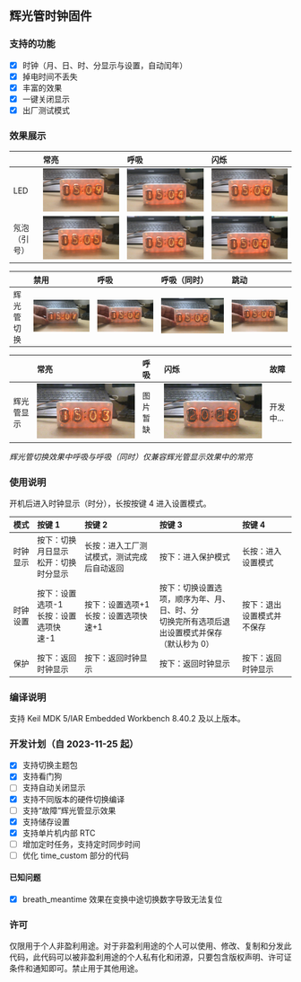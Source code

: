 ## 辉光管时钟固件

### 支持的功能

- [x] 时钟（月、日、时、分显示与设置，自动闰年）
- [x] 掉电时间不丢失
- [x] 丰富的效果
- [x] 一键关闭显示
- [x] 出厂测试模式

### 效果展示

|              | 常亮                                       | 呼吸                                 | 闪烁                                   |
| :----------- | :----------------------------------------- | :----------------------------------- | :------------------------------------- |
| LED          | ![always_on](./Images/led_always_on.gif)   | ![breath](./Images/led_breath.gif)   | ![twinkle](./Images/led_twinkle.gif)   |
| 氖泡（引号） | ![always_on](./Images/colon_always_on.gif) | ![breath](./Images/colon_breath.gif) | ![twinkle](./Images/colon_twinkle.gif) |

|            | 禁用                                               | 呼吸                                             | 呼吸（同时）                                                         | 跳动                                         |
| :--------- | :------------------------------------------------- | :----------------------------------------------- | :------------------------------------------------------------------- | :------------------------------------------- |
| 辉光管切换 | ![disable](./Images/nixie_tube_change_disable.gif) | ![breath](./Images/nixie_tube_change_breath.gif) | ![breath_meanwhile](./Images/nixie_tube_change_breath_meanwhile.gif) | ![jump](./Images/nixie_tube_change_jump.gif) |

|            | 常亮                                                    | 呼吸     | 闪烁                                             | 故障      |
| :--------- | :------------------------------------------------------ | :------- | :----------------------------------------------- | :-------- |
| 辉光管显示 | ![always_on](./Images/nixie_tube_display_always_on.gif) | 图片暂缺 | ![jump](./Images/nixie_tube_display_twinkle.gif) | 开发中... |

_辉光管切换效果中呼吸与呼吸（同时）仅兼容辉光管显示效果中的常亮_

### 使用说明

开机后进入时钟显示（时分），长按按键 4 进入设置模式。

| 模式     | 按键 1                                   | 按键 2                                     | 按键 3                                                                                           | 按键 4                     |
| :------- | :--------------------------------------- | :----------------------------------------- | :----------------------------------------------------------------------------------------------- | :------------------------- |
| 时钟显示 | 按下：切换月日显示<br>松开：切换时分显示 | 长按：进入工厂测试模式，测试完成后自动返回 | 按下：进入保护模式                                                                               | 长按：进入设置模式         |
| 时钟设置 | 按下：设置选项-1<br>长按：设置选项快速-1 | 按下：设置选项+1<br>长按：设置选项快速+1   | 按下：切换设置选项，顺序为年、月、日、时、分<br>切换完所有选项后退出设置模式并保存（默认秒为 0） | 按下：退出设置模式并不保存 |
| 保护     | 按下：返回时钟显示                       | 按下：返回时钟显示                         | 按下：返回时钟显示                                                                               | 按下：返回时钟显示         |

### 编译说明

支持 Keil MDK 5/IAR Embedded Workbench 8.40.2 及以上版本。

### 开发计划（自 2023-11-25 起）

- [x] 支持切换主题包
- [x] 支持看门狗
- [ ] 支持自动关闭显示
- [x] 支持不同版本的硬件切换编译
- [ ] 支持“故障”辉光管显示效果
- [x] 支持储存设置
- [x] 支持单片机内部 RTC
- [ ] 增加定时任务，支持定时同步时间
- [ ] 优化 time_custom 部分的代码

#### 已知问题

- [x] breath_meantime 效果在变换中途切换数字导致无法复位

### 许可

仅限用于个人非盈利用途。对于非盈利用途的个人可以使用、修改、复制和分发此代码，此代码可以被非盈利用途的个人私有化和闭源，只要包含版权声明、许可证条件和通知即可。禁止用于其他用途。

